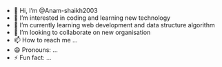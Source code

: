 - 👋 Hi, I’m @Anam-shaikh2003
- 👀 I’m interested in coding and learning new technology
- 🌱 I’m currently learning web development and data structure algorithm
- 💞️ I’m looking to collaborate on new organisation
- 📫 How to reach me ...
- 😄 Pronouns: ...
- ⚡ Fun fact: ...

<!---
Anam-shaikh2003/Anam-shaikh2003 is a ✨ special ✨ repository because its `README.md` (this file) appears on your GitHub profile.
You can click the Preview link to take a look at your changes.
--->
